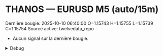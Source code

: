 # THANOS — EURUSD M5 (auto/15m)
Dernière bougie: 2025-10-10 06:40:00  O=1.15743  H=1.15755  L=1.15739  C=1.15754
Source active: twelvedata_repo

- Aucun signal sur la dernière bougie.

<details><summary>Debug</summary>

- TD_API_KEY manquant.

</details>